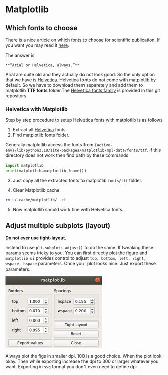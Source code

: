 # Matplotlib


## Which fonts to choose

There is a nice article on which fonts to choose for scientific publication. If you want you may read it [here](https://doi.org/10.1021/acs.chemmater.6b00306). 

The answer is 
```
**“Arial or Helvetica, always.”**
```
Arial are quite old and they actually do not look good. So the only option that we have is [Helvetica](./Helvetica-Font-Family.zip). Helvetica fonts do not come with matplotlib by default. So we have to download them separetely and add them to matplotlib **TTF fonts** folder.The [Helvetica fonts family](./Helvetica-Font-Family.zip) is provided in this git repository.

### Helvetica with Matplotlib

Step by step procedure to setup Helvetica fonts with matplotlib is as follows

1. Extract all [Helvetica](./Helvetica-Font-Family.zip) fonts.
2. Find matplotlib fonts folder.

Generally matplotlib access the fonts from `{active-env}/lib/python3.10/site-packages/matplotlib/mpl-data/fonts/ttf`. If this directory does not work then find path by these commands

```Python
import matplotlib
print(matplotlib.matplotlib_fname())
```

3. Just copy all the extracted fonts to matplotlib `fonts/ttf` folder.

4. Clear Matplotlib cache. 

```bash
rm ~/.cache/matplotlib/ -rf
```
5. Now matplotlib should work fine with Helvetica fonts.


## Adjust multiple subplots (layout)

**Do not ever use tight-layout.** 

Instead to use `plt.subplots_adjust()` to do the same. If tweaking these params seems tricky to you. You can first directly plot the figure and `matplotlib ui` provides control to adjust `top, bottom, left, right, wspace, hspace` parameters. Once your plot looks nice. Just export these parameters. 

![](./imgs/subplot_adjust.png)

Always plot the figs in smaller dpi. 100 is a good choice. When the plot look okay. Then while exporting increase the dpi to 300 or larger whatever you want. Exporting in `svg` format you don't even need to define dpi. 